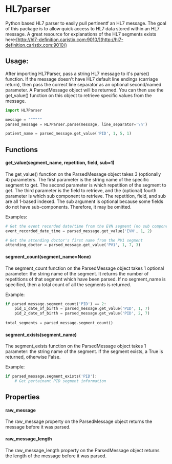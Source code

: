 # HL7parser
Python based HL7 parser to easily pull pertinentf an HL7 message.  The goal of this package is to allow quick access to
HL7 data stored within an HL7 message.  A great resource for explanations of the HL7 segments exists here:[http://hl7-definition.caristix.com:9010/](http://hl7-definition.caristix.com:9010/)

## Usage:
After importing HL7Parser, pass a string HL7 message to it's parse() function. If the message doesn't have HL7 default
line endings (carriage return), then pass the correct line separator as an optional second/named parameter. A
ParsedMessage object will be returned.  You can then use the get_value() function on this object to retrieve
specific values from the message.

```python
import HL7Parser

message = """"""
parsed_message = HL7Parser.parse(message, line_separator='\n')

patient_name = parsed_message.get_value('PID', 1, 5, 1)
```

## Functions
#### get_value(segment_name, repetition, field, sub=1)
The get_value() function on the ParsedMessage object takes 3 (optionally 4) parameters. The first parameter is the
string name of the specific segment to get.  The second parameter is which repetition of the segment to get. The third
parameter is the field to retrieve, and the (optional) fourth parameter is which sub component to retrieve. The
repetition, field, and sub are all 1-based indexed. The sub argument is optional because some fields do not have
sub-components.  Therefore, it may be omitted.

Examples:
```python
# Get the event recorded date/time from the EVN segment (no sub components)
event_recorded_date_time = parsed_message.get_value('EVN', 1, 2)

# Get the attending doctor's first name from the PV1 segment
attending_doctor = parsed_message.get_value('PV1', 1, 7, 3)

```

#### segment_count(segment_name=None)
The segment_count function on the ParsedMessage object takes 1 optional parameter: the string name of the segment.
It returns the number of repetitions of that segment which have been parsed.  If no segment_name is specified, then a
total count of all the segments is returned.

Example:
```python
if parsed_message.segment_count('PID') == 2:
    pid_1_date_of_birth = parsed_message.get_value('PID', 1, 7)
    pid_2_date_of_birth = parsed_message.get_value('PID', 2, 7)
   
total_segments = parsed_message.segment_count()

```

#### segment_exists(segment_name)
The segment_exists function on the ParsedMessage object takes 1 parameter: the string name of the segment.  If the
segment exists, a True is returned, otherwise False.

Example:
```python
if parsed_message.segment_exists('PID'):
    # Get pertainant PID segment information
```

## Properties

#### raw_message
The raw_message property on the ParsedMessage object returns the message before it was parsed.

#### raw_message_length
The raw_message_length property on the ParsedMessage object returns the length of the message before it was parsed.